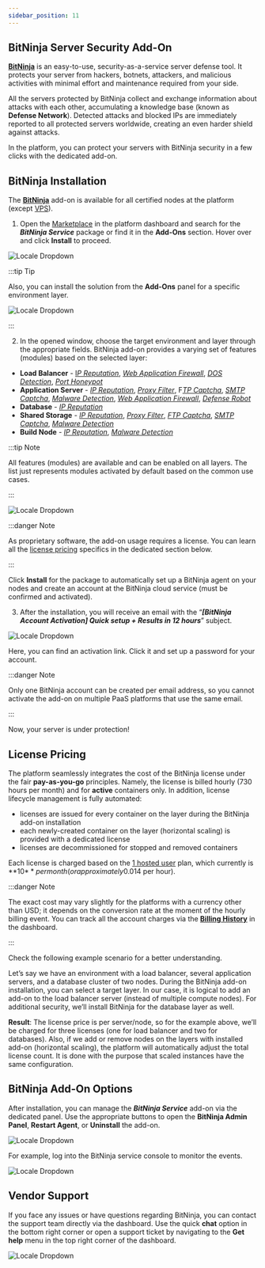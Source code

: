 ```yaml
---
sidebar_position: 11
---
```


## BitNinja Server Security Add-On

[**BitNinja**](https://cloudmydc.com/) is an easy-to-use, security-as-a-service server defense tool. It protects your server from hackers, botnets, attackers, and malicious activities with minimal effort and maintenance required from your side.

All the servers protected by BitNinja collect and exchange information about attacks with each other, accumulating a knowledge base (known as **Defense Network**). Detected attacks and blocked IPs are immediately reported to all protected servers worldwide, creating an even harder shield against attacks.

In the platform, you can protect your servers with BitNinja security in a few clicks with the dedicated add-on.

## BitNinja Installation

The [**BitNinja**](https://cloudmydc.com/) add-on is available for all certified nodes at the platform (except [VPS](https://cloudmydc.com/)).

1. Open the [Marketplace](http://localhost:3000/docs/Deployment%20Tools/Cloud%20Scripting%20&%20JPS/Marketplace) in the platform dashboard and search for the **_BitNinja Service_** package or find it in the **Add-Ons** section. Hover over and click **Install** to proceed.

<div style={{
    display:'flex',
    justifyContent: 'center',
    margin: '0 0 1rem 0'
}}>

![Locale Dropdown](./img/BitNinjaServerSecurityAdd-On/01-marketplace-bitninja-add-on.png)

</div>

:::tip Tip

Also, you can install the solution from the **Add-Ons** panel for a specific environment layer.

<div style={{
    display:'flex',
    justifyContent: 'center',
    margin: '0 0 1rem 0'
}}>

![Locale Dropdown](./img/BitNinjaServerSecurityAdd-On/02-environment-add-ons-panel-bitninja.png)

</div>

:::

2. In the opened window, choose the target environment and layer through the appropriate fields. BitNinja add-on provides a varying set of features (modules) based on the selected layer:

- **Load Balancer** - [I*P Reputation*](https://cloudmydc.com/), [_Web Application Firewall_](https://cloudmydc.com/), [_DOS Detection_](https://cloudmydc.com/), [_Port Honeypot_](https://cloudmydc.com/)
- **Application Server** - [_IP Reputation_](https://cloudmydc.com/), [_Proxy Filter_](https://cloudmydc.com/), F[_TP Captcha_](https://cloudmydc.com/), [_SMTP Captcha_](https://cloudmydc.com/), [_Malware Detection_](https://cloudmydc.com/), [_Web Application Firewall_](https://cloudmydc.com/), [_Defense Robot_](https://cloudmydc.com/)
- **Database** - [_IP Reputation_](https://cloudmydc.com/)
- **Shared Storage** - [_IP Reputation_](https://cloudmydc.com/), [_Proxy Filter_](https://cloudmydc.com/), [_FTP Captcha_](https://cloudmydc.com/), [_SMTP Captcha_](https://cloudmydc.com/), [_Malware Detection_](https://cloudmydc.com/)
- **Build Node** - [_IP Reputation_](https://cloudmydc.com/), [_Malware Detection_](https://cloudmydc.com/)

:::tip Note

All features (modules) are available and can be enabled on all layers. The list just represents modules activated by default based on the common use cases.

:::

<div style={{
    display:'flex',
    justifyContent: 'center',
    margin: '0 0 1rem 0'
}}>

![Locale Dropdown](./img/BitNinjaServerSecurityAdd-On/03-bitninja-service-installation.png)

</div>

:::danger Note

As proprietary software, the add-on usage requires a license. You can learn all the [license pricing](https://cloudmydc.com/) specifics in the dedicated section below.

:::

Click **Install** for the package to automatically set up a BitNinja agent on your nodes and create an account at the BitNinja cloud service (must be confirmed and activated).

3. After the installation, you will receive an email with the “**_[BitNinja Account Activation] Quick setup + Results in 12 hours_**” subject.

<div style={{
    display:'flex',
    justifyContent: 'center',
    margin: '0 0 1rem 0'
}}>

![Locale Dropdown](./img/BitNinjaServerSecurityAdd-On/04-bitninja-account-activation-email.png)

</div>

Here, you can find an activation link. Click it and set up a password for your account.

:::danger Note

Only one BitNinja account can be created per email address, so you cannot activate the add-on on multiple PaaS platforms that use the same email.

:::

Now, your server is under protection!

## License Pricing

The platform seamlessly integrates the cost of the BitNinja license under the fair **pay-as-you-go** principles. Namely, the license is billed hourly (730 hours per month) and for **active** containers only. In addition, license lifecycle management is fully automated:

- licenses are issued for every container on the layer during the BitNinja add-on installation
- each newly-created container on the layer (horizontal scaling) is provided with a dedicated license
- licenses are decommissioned for stopped and removed containers

Each license is charged based on the [1 hosted user](https://cloudmydc.com/) plan, which currently is **10$** per month (or approximately 0.014$ per hour).

:::danger Note

The exact cost may vary slightly for the platforms with a currency other than USD; it depends on the conversion rate at the moment of the hourly billing event. You can track all the account charges via the [**Billing History**](https://cloudmydc.com/) in the dashboard.

:::

Check the following example scenario for a better understanding.

Let’s say we have an environment with a load balancer, several application servers, and a database cluster of two nodes. During the BitNinja add-on installation, you can select a target layer. In our case, it is logical to add an add-on to the load balancer server (instead of multiple compute nodes). For additional security, we’ll install BitNinja for the database layer as well.

**Result**: The license price is per server/node, so for the example above, we’ll be charged for three licenses (one for load balancer and two for databases). Also, if we add or remove nodes on the layers with installed add-on (horizontal scaling), the platform will automatically adjust the total license count. It is done with the purpose that scaled instances have the same configuration.

## BitNinja Add-On Options

After installation, you can manage the **_BitNinja Service_** add-on via the dedicated panel. Use the appropriate buttons to open the **BitNinja Admin Panel**, **Restart Agent**, or **Uninstall** the add-on.

<div style={{
    display:'flex',
    justifyContent: 'center',
    margin: '0 0 1rem 0'
}}>

![Locale Dropdown](./img/BitNinjaServerSecurityAdd-On/05-bitninja-add-on-options.png)

</div>

For example, log into the BitNinja service console to monitor the events.

<div style={{
    display:'flex',
    justifyContent: 'center',
    margin: '0 0 1rem 0'
}}>

![Locale Dropdown](./img/BitNinjaServerSecurityAdd-On/06-bitninja-admin-panel-events.gif)

</div>

## Vendor Support

If you face any issues or have questions regarding BitNinja, you can contact the support team directly via the dashboard. Use the quick **chat** option in the bottom right corner or open a support ticket by navigating to the **Get help** menu in the top right corner of the dashboard.

<div style={{
    display:'flex',
    justifyContent: 'center',
    margin: '0 0 1rem 0'
}}>

![Locale Dropdown](./img/BitNinjaServerSecurityAdd-On/07-bitninja-support.png)

</div>
